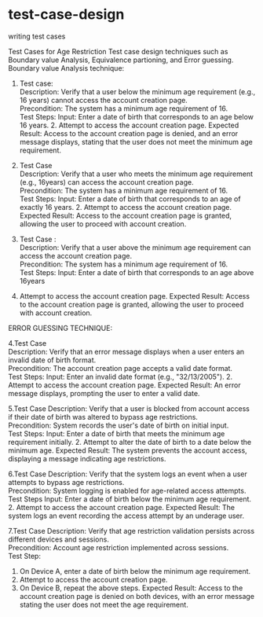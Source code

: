 # test-case-design
writing test cases


 Test Cases for Age Restriction
 Test case design techniques such as Boundary value Analysis, Equivalence partioning, and Error guessing.
Boundary value Analysis technique:
1. Test case:   
   Description: Verify that a user below the minimum age requirement (e.g., 16 years) cannot access the account creation page.  
  Precondition: The system has a minimum age requirement of 16.  
  Test Steps:
Input: Enter a date of birth that corresponds to an age below 16 years.
   2. Attempt to access the account creation page.
  Expected Result: Access to the account creation page is denied, and an error message displays, stating that the user does not meet the minimum age requirement.

2. Test Case   
   Description: Verify that a user who meets the minimum age requirement (e.g., 16years) can access the account creation page.  
  Precondition: The system has a minimum age requirement of 16.  
  Test Steps:
   Input: Enter a date of birth that corresponds to an age of exactly 16 years.
   2. Attempt to access the account creation page.
 Expected Result: Access to the account creation page is granted, allowing the user to proceed with account creation.

3. Test Case :   
   Description: Verify that a user above the minimum age requirement can access the account creation page.  
  Precondition: The system has a minimum age requirement of 16.  
  Test Steps:
   Input: Enter a date of birth that corresponds to an age above 16years
      
  2. Attempt to access the account creation page.
  Expected Result: Access to the account creation page is granted, allowing the user to proceed with account creation.

ERROR GUESSING TECHNIQUE:

4.Test Case  
   Description: Verify that an error message displays when a user enters an invalid date of birth format.  
   Precondition: The account creation page accepts a valid date format.  
 Test Steps:
   Input: Enter an invalid date format (e.g., "32/13/2005").
   2. Attempt to access the account creation page.
   Expected Result: An error message displays, prompting the user to enter a valid date.

5.Test Case 
Description: Verify that a user is blocked from account access if their date of birth was altered to bypass age restrictions.  
  Precondition: System records the user's date of birth on initial input.  
  Test Steps:
  Input: Enter a date of birth that meets the minimum age requirement initially.
   2. Attempt to alter the date of birth to a date below the minimum age.
   Expected Result: The system prevents the account access, displaying a message indicating age restrictions.

6.Test Case 
  Description: Verify that the system logs an event when a user attempts to bypass age restrictions.  
  Precondition: System logging is enabled for age-related access attempts.  
 Test Steps
  Input: Enter a date of birth below the minimum age requirement.
   2. Attempt to access the account creation page.
   Expected Result: The system logs an event recording the access attempt by an underage user.

7.Test Case 
  Description: Verify that age restriction validation persists across different devices and sessions.  
 Precondition: Account age restriction implemented across sessions.  
 Test Step:
   1. On Device A, enter a date of birth below the minimum age requirement.
   2. Attempt to access the account creation page.
   3. On Device B, repeat the above steps.
  Expected Result: Access to the account creation page is denied on both devices, with an error message stating the user does not meet the age requirement.
